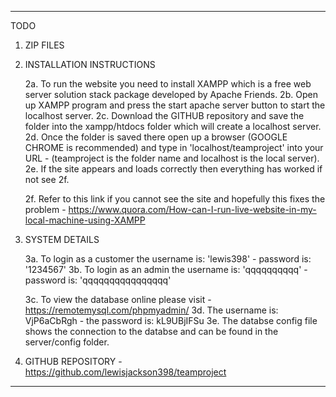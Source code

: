 ----------------------------------------------------------------------------------------------------------------------------------------------------------------------------------------

TODO
1. ZIP FILES

2. INSTALLATION INSTRUCTIONS

    2a. To run the website you need to install XAMPP which is a free web server solution stack package developed by Apache Friends.
    2b. Open up XAMPP program and press the start apache server button to start the localhost server.
    2c. Download the GITHUB repository and save the folder into the xampp/htdocs folder which will create a localhost server.
    2d. Once the folder is saved there open up a browser (GOOGLE CHROME is recommended) and type in 'localhost/teamproject' into your URL - (teamproject is the folder name and localhost is the local server).
    2e. If the site appears and loads correctly then everything has worked if not see 2f.

    2f. Refer to this link if you cannot see the site and hopefully this fixes the problem - https://www.quora.com/How-can-I-run-live-website-in-my-local-machine-using-XAMPP

3. SYSTEM DETAILS

    3a. To login as a customer the username is: 'lewis398' - password is: '1234567'
    3b. To login as an admin the username is: 'qqqqqqqqqq' - password is: 'qqqqqqqqqqqqqqqq'

    3c. To view the database online please visit - https://remotemysql.com/phpmyadmin/ 
        3d. The username is: VjP6aCbRgh - the password is: kL9UBjIFSu
        3e. The databse config file shows the connection to the databse and can be found in the server/config folder.

4. GITHUB REPOSITORY - https://github.com/lewisjackson398/teamproject


----------------------------------------------------------------------------------------------------------------------------------------------------------------------------------------
